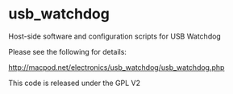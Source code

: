 usb_watchdog
===================

Host-side software and configuration scripts for USB Watchdog

Please see the following for details:

http://macpod.net/electronics/usb_watchdog/usb_watchdog.php

This code is released under the GPL V2 
